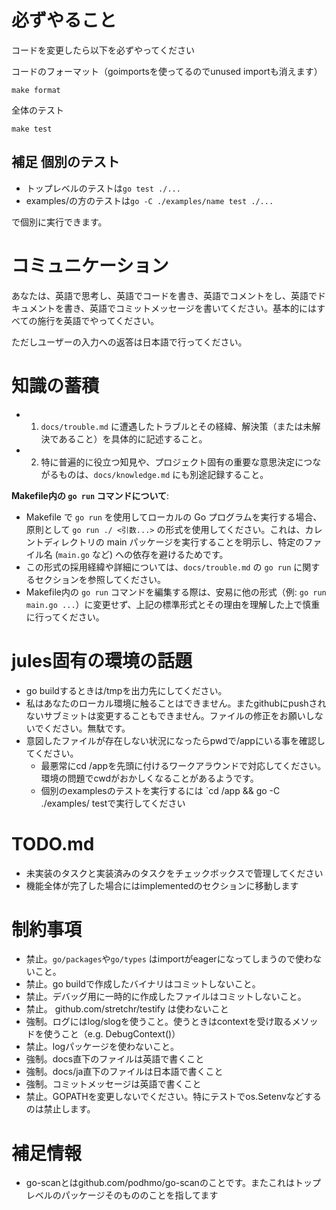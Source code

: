 # 必ずやること

コードを変更したら以下を必ずやってください

コードのフォーマット（goimportsを使ってるのでunused importも消えます）

```shell
make format
```
全体のテスト

```shell
make test
```

## 補足 個別のテスト

- トップレベルのテストは`go test ./...`
- examples/の方のテストは`go -C ./examples/name test ./...`

で個別に実行できます。

# コミュニケーション

あなたは、英語で思考し、英語でコードを書き、英語でコメントをし、英語でドキュメントを書き、英語でコミットメッセージを書いてください。基本的にはすべての施行を英語でやってください。

ただしユーザーの入力への返答は日本語で行ってください。

# 知識の蓄積

- 1. `docs/trouble.md` に遭遇したトラブルとその経緯、解決策（または未解決であること）を具体的に記述すること。
- 2. 特に普遍的に役立つ知見や、プロジェクト固有の重要な意思決定につながるものは、`docs/knowledge.md` にも別途記録すること。

**Makefile内の `go run` コマンドについて**:
- Makefile で `go run` を使用してローカルの Go プログラムを実行する場合、原則として `go run ./ <引数...>` の形式を使用してください。これは、カレントディレクトリの main パッケージを実行することを明示し、特定のファイル名 (`main.go` など) への依存を避けるためです。
- この形式の採用経緯や詳細については、`docs/trouble.md` の `go run` に関するセクションを参照してください。
- Makefile内の `go run` コマンドを編集する際は、安易に他の形式（例: `go run main.go ...`）に変更せず、上記の標準形式とその理由を理解した上で慎重に行ってください。
 
# jules固有の環境の話題

- go buildするときは/tmpを出力先にしてください。
- 私はあなたのローカル環境に触ることはできません。またgithubにpushされないサブミットは変更することもできません。ファイルの修正をお願いしないでください。無駄です。
- 意図したファイルが存在しない状況になったらpwdで/appにいる事を確認してください。
  - 最悪常にcd /appを先頭に付けるワークアラウンドで対応してください。環境の問題でcwdがおかしくなることがあるようです。
  - 個別のexamplesのテストを実行するには `cd /app && go -C ./examples/<name> testで実行してください


# TODO.md

- 未実装のタスクと実装済みのタスクをチェックボックスで管理してください
- 機能全体が完了した場合にはimplementedのセクションに移動します

# 制約事項

- 禁止。`go/packages`や`go/types` はimportがeagerになってしまうので使わないこと。
- 禁止。go buildで作成したバイナリはコミットしないこと。
- 禁止。デバッグ用に一時的に作成したファイルはコミットしないこと。
- 禁止。 github.com/stretchr/testify は使わないこと
- 強制。ログにはlog/slogを使うこと。使うときはcontextを受け取るメソッドを使うこと（e.g. DebugContext()）
- 禁止。logパッケージを使わないこと。
- 強制。docs直下のファイルは英語で書くこと
- 強制。docs/ja直下のファイルは日本語で書くこと
- 強制。コミットメッセージは英語で書くこと
- 禁止。GOPATHを変更しないでください。特にテストでos.Setenvなどするのは禁止します。

# 補足情報

- go-scanとはgithub.com/podhmo/go-scanのことです。またこれはトップレベルのパッケージそのもののことを指してます
